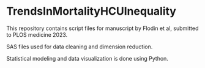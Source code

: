 # TrendsInMortalityHCUInequality
This repository contains script files for manuscript by Flodin et al, submitted to PLOS medicine 2023. 

SAS files used for data cleaning and dimension reduction. 

Statistical modeling and data visualization is done using Python. 
